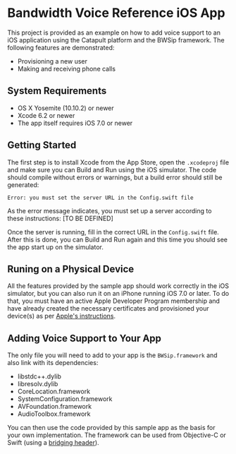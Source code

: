 # Bandwidth Voice Reference iOS App

This project is provided as an example on how to add voice support to an iOS application
using the Catapult platform and the BWSip framework. The following features are demonstrated:

* Provisioning a new user
* Making and receiving phone calls

## System Requirements
* OS X Yosemite (10.10.2) or newer
* Xcode 6.2 or newer
* The app itself requires iOS 7.0 or newer

## Getting Started
The first step is to install Xcode from the App Store, open the ```.xcodeproj``` file and make sure
you can Build and Run using the iOS simulator. The code should compile without errors or warnings,
but a build error should still be generated:

```
Error: you must set the server URL in the Config.swift file
```

As the error message indicates, you must set up a server according to these instructions:
[TO BE DEFINED]

Once the server is running, fill in the correct URL in the ```Config.swift``` file. After this is 
done, you can Build and Run again and this time you should see the app start up on the simulator.

## Runing on a Physical Device
All the features provided by the sample app should work correctly in the iOS simulator, but you can 
also run it on an iPhone running iOS 7.0 or later. To do that, you must have an active Apple Developer 
Program membership and have already created the necessary certificates and provisioned your device(s) 
as per [Apple's instructions](https://developer.apple.com/library/ios/documentation/IDEs/Conceptual/AppStoreDistributionTutorial/Introduction/Introduction.html#//apple_ref/doc/uid/TP40013839).

## Adding Voice Support to Your App
The only file you will need to add to your app is the ```BWSip.framework``` and also link with 
its dependencies:

* libstdc++.dylib
* libresolv.dylib
* CoreLocation.framework
* SystemConfiguration.framework
* AVFoundation.framework
* AudioToolbox.framework

You can then use the code provided by this sample app as the basis for your own implementation. The 
framework can be used from Objective-C or Swift (using a [bridging header](https://developer.apple.com/library/ios/documentation/Swift/Conceptual/BuildingCocoaApps/MixandMatch.html#//apple_ref/doc/uid/TP40014216-CH10-XID_77)).

